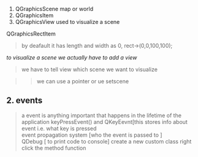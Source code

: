 1. QGraphicsScene map or world
2. QGraphicsItem
3. QGraphicsView used to visualize a scene

QGraphicsRectItem 
> by deafault it has length and width as 0, rect->(0,0,100,100);

*to visualize a scene we actually have to add a view*
> we have to tell view which scene we want to visualize

 
>> we can use a pointer or ue setscene

## 2. events
> a event is anything important that happens in the lifetime of the application 
> keyPressEvent() and QKeyEevnt[this stores info about event i.e. what key is pressed   
event propagation system [who the event is passed to ]  
QDebug [ to print code to console]
create a new custom class 
> right click the method function

